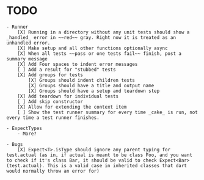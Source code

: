 # TODO
    - Runner
        [X] Running in a directory without any unit tests should show a _handled_ error in ~~red~~ gray. Right now it is treated as an unhandled error.
        [X] Make setup and all other functions optionally async
        [X] When all tests ~~pass or one tests fail~~ finish, post a summary message
        [X] Add Four spaces to indent error messages
        [ ] Add a result for "stubbed" tests
        [X] Add groups for tests
            [X] Groups should indent children tests
            [X] Groups should have a title and output name
            [X] Groups should have a setup and teardown step
        [X] Add teardown for individual tests
        [ ] Add skip constructor
        [X] Allow for extending the context item
        [ ] Show the test runner summary for every time _cake_ is run, not every time a test runner finishes.

    - ExpectTypes
        - More?
    
    - Bugs
        [X] Expect<T>.isType should ignore any parent typing for test.actual (as in, if actual is meant to be class Foo, and you want to check if it's class Bar, it should be valid to check Expect<Bar>(test.actual). This is a valid case in inherited classes that dart would normally throw an error for)